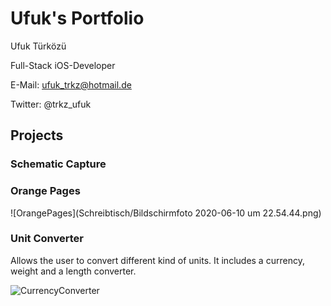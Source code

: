 # Ufuk's Portfolio

Ufuk Türközü

Full-Stack iOS-Developer

E-Mail: ufuk_trkz@hotmail.de

Twitter: @trkz_ufuk

## Projects

### Schematic Capture

### Orange Pages

![OrangePages](Schreibtisch/Bildschirmfoto 2020-06-10 um 22.54.44.png)



### Unit Converter

Allows the user to convert different kind of units. It includes a currency, weight and a length converter.

![CurrencyConverter](https://user-images.githubusercontent.com/57141872/72815324-c48b0f80-3c66-11ea-840f-67ba44a9466d.png)


